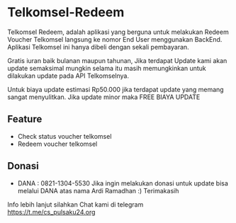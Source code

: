 # Telkomsel-Redeem

Telkomsel Redeem, adalah aplikasi yang berguna untuk melakukan Redeem Voucher Telkomsel langsung ke nomor End User menggunakan BackEnd.
Aplikasi Telkomsel ini hanya dibeli dengan sekali pembayaran.

Gratis iuran baik bulanan maupun tahunan, Jika terdapat Update kami akan update semaksimal mungkin selama itu masih memungkinkan untuk dilakukan update pada API Telkomselnya.

Untuk biaya update estimasi Rp50.000 jika terdapat update yang memang sangat menyulitkan. Jika update minor maka FREE BIAYA UPDATE

## Feature 
* Check status voucher telkomsel
* Redeem voucher telkomsel

## Donasi
* DANA : 0821-1304-5530
Jika ingin melakukan donasi untuk update bisa melalui DANA atas nama Ardi Ramadhan :) Terimakasih

Info lebih lanjut silahkan Chat kami di telegram https://t.me/cs_pulsaku24.org
